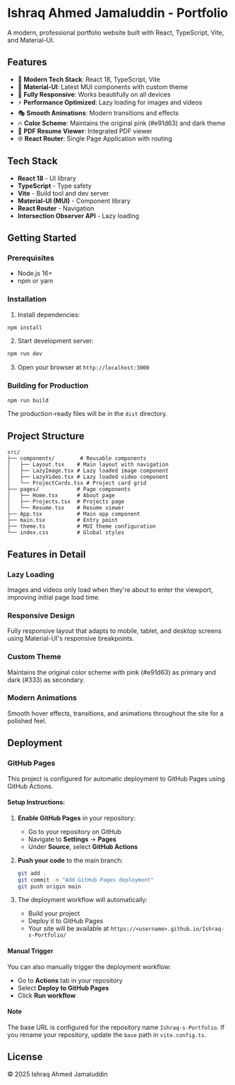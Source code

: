 # Ishraq Ahmed Jamaluddin - Portfolio

A modern, professional portfolio website built with React, TypeScript, Vite, and Material-UI.

## Features

- 🚀 **Modern Tech Stack**: React 18, TypeScript, Vite
- 🎨 **Material-UI**: Latest MUI components with custom theme
- 📱 **Fully Responsive**: Works beautifully on all devices
- ⚡ **Performance Optimized**: Lazy loading for images and videos
- 🎭 **Smooth Animations**: Modern transitions and effects
- 🔥 **Color Scheme**: Maintains the original pink (#e91d63) and dark theme
- 📄 **PDF Resume Viewer**: Integrated PDF viewer
- 🌐 **React Router**: Single Page Application with routing

## Tech Stack

- **React 18** - UI library
- **TypeScript** - Type safety
- **Vite** - Build tool and dev server
- **Material-UI (MUI)** - Component library
- **React Router** - Navigation
- **Intersection Observer API** - Lazy loading

## Getting Started

### Prerequisites

- Node.js 16+
- npm or yarn

### Installation

1. Install dependencies:

```bash
npm install
```

2. Start development server:

```bash
npm run dev
```

3. Open your browser at `http://localhost:3000`

### Building for Production

```bash
npm run build
```

The production-ready files will be in the `dist` directory.

## Project Structure

```
src/
├── components/        # Reusable components
│   ├── Layout.tsx    # Main layout with navigation
│   ├── LazyImage.tsx # Lazy loaded image component
│   ├── LazyVideo.tsx # Lazy loaded video component
│   └── ProjectCards.tsx # Project card grid
├── pages/            # Page components
│   ├── Home.tsx      # About page
│   ├── Projects.tsx  # Projects page
│   └── Resume.tsx    # Resume viewer
├── App.tsx           # Main app component
├── main.tsx          # Entry point
├── theme.ts          # MUI theme configuration
└── index.css         # Global styles
```

## Features in Detail

### Lazy Loading

Images and videos only load when they're about to enter the viewport, improving initial page load time.

### Responsive Design

Fully responsive layout that adapts to mobile, tablet, and desktop screens using Material-UI's responsive breakpoints.

### Custom Theme

Maintains the original color scheme with pink (#e91d63) as primary and dark (#333) as secondary.

### Modern Animations

Smooth hover effects, transitions, and animations throughout the site for a polished feel.

## Deployment

### GitHub Pages

This project is configured for automatic deployment to GitHub Pages using GitHub Actions.

#### Setup Instructions:

1. **Enable GitHub Pages** in your repository:

   - Go to your repository on GitHub
   - Navigate to **Settings** → **Pages**
   - Under **Source**, select **GitHub Actions**

2. **Push your code** to the main branch:

   ```bash
   git add .
   git commit -m "Add GitHub Pages deployment"
   git push origin main
   ```

3. The deployment workflow will automatically:
   - Build your project
   - Deploy it to GitHub Pages
   - Your site will be available at `https://<username>.github.io/Ishraq-s-Portfolio/`

#### Manual Trigger

You can also manually trigger the deployment workflow:

- Go to **Actions** tab in your repository
- Select **Deploy to GitHub Pages**
- Click **Run workflow**

#### Note

The base URL is configured for the repository name `Ishraq-s-Portfolio`. If you rename your repository, update the `base` path in `vite.config.ts`.

## License

© 2025 Ishraq Ahmed Jamaluddin
